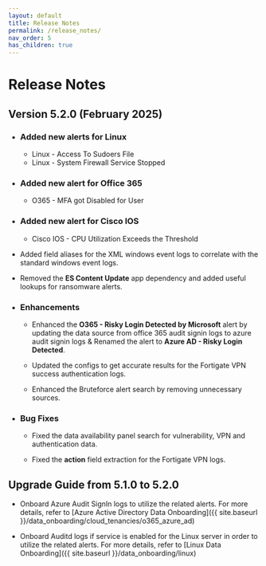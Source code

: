 ```yaml
---
layout: default
title: Release Notes
permalink: /release_notes/
nav_order: 5
has_children: true
---
```


# Release Notes


## Version 5.2.0 (February 2025)

* ### Added new alerts for Linux
    * Linux - Access To Sudoers File
    * Linux - System Firewall Service Stopped

* ### Added new alert for Office 365
    * O365 - MFA got Disabled for User

* ### Added new alert for Cisco IOS
    * Cisco IOS - CPU Utilization Exceeds the Threshold

* Added field aliases for the XML windows event logs to correlate with the standard windows event logs.

* Removed the **ES Content Update** app dependency and added useful lookups for ransomware alerts.


* ### Enhancements

    * Enhanced the **O365 - Risky Login Detected by Microsoft** alert by updating the data source from office 365 audit signin logs to azure audit signin logs & Renamed the alert to **Azure AD - Risky Login Detected**.

    * Updated the configs to get accurate results for the Fortigate VPN success authentication logs.

    * Enhanced the Bruteforce alert search by removing unnecessary sources.


* ### Bug Fixes

    * Fixed the data availability panel search for vulnerability, VPN and authentication data.

    * Fixed the **action** field extraction for the Fortigate VPN logs.


## Upgrade Guide from 5.1.0 to 5.2.0

* Onboard Azure Audit SignIn logs to utilize the related alerts. For more details, refer to [Azure Active Directory Data Onboarding]({{ site.baseurl }}/data_onboarding/cloud_tenancies/o365_azure_ad)

* Onboard Auditd logs if service is enabled for the Linux server in order to utilize the related alerts. For more details, refer to [Linux Data Onboarding]({{ site.baseurl }}/data_onboarding/linux)
